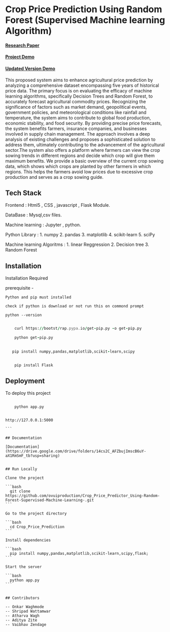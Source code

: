 
# Crop Price Prediction Using Random Forest (Supervised Machine learning Algorithm)

#### [Research Paper](https://internationalpubls.com/index.php/cana/article/view/762)

#### [Project Demo](https://www.youtube.com/watch?v=AkiO8RtKaps)

#### [Updated Version Demo](https://youtu.be/NM0VEcjNxeE)

This proposed system aims to enhance agricultural price prediction by analyzing a comprehensive dataset encompassing five years of historical price data. The primary focus is on evaluating the efficacy of machine learning algorithms, specifically Decision Trees and Random Forest, to accurately forecast agricultural commodity prices. Recognizing the significance of factors such as market demand, geopolitical events, government policies, and meteorological conditions like rainfall and temperature, the system aims to contribute to global food production, economic stability, and food security. By providing precise price forecasts, the system benefits farmers, insurance companies, and businesses involved in supply chain management. The approach involves a deep analysis of existing challenges and proposes a sophisticated solution to address them, ultimately contributing to the advancement of the agricultural sector.The system also offers a platform where farmers can view the crop sowing trends in different regions and decide which crop will give them maximum benefits. We provide a basic overview of the current crop sowing data, which shows which crops are planted by other farmers in which regions. This helps the farmers avoid low prices due to excessive crop production and serves as a crop sowing guide.


## Tech Stack

Frontend : Html5 , CSS , javascript , Flask Module.

DataBase : Mysql,csv files.

Machine learning : Jupyter , python.

Python Library : 
    1. numpy
    2. pandas
    3. matplotlib
    4. scikit-learn
    5. sciPy

Machine learning Algoritms : 
    1. linear Reggression
    2. Decision tree 
    3. Random Forest




## Installation

Installation Required

prerequisite - 
    
    Python and pip must installed

    check if python is download or not run this on commond prompt

    python --version


``` for pip install run this two commond on cmd

    curl https://bootst/rap.pypa.io/get-pip.py -o get-pip.py

    python get-pip.py

```

```for Installation of Libraries run this commond on cmd
   
   pip install numpy,pandas,matplotlib,scikit-learn,scipy

```

```for Flask module intallation run this commond

    pip install Flask

```
    
## Deployment

To deploy this project


```run on bash or terminal

    python app.py

```

````After running command successfully project is active on this link

http://127.0.0.1:5000

```

## Documentation

[Documentation](https://drive.google.com/drive/folders/14cs2C_AFZbujImscB6uY-aX1RmSmF_tb?usp=sharing)


## Run Locally

Clone the project

```bash
  git clone https://github.com/ovuiproduction/Crop_Price_Predictor_Using-Random-Forest-Supervised-Machine-Learning-.git
```

Go to the project directory

```bash
  cd Crop_Price_Prediction
```

Install dependencies

```bash
  pip install numpy,pandas,matplotlib,scikit-learn,scipy,flask;
```

Start the server

```bash
  python app.py
```


## Contributors

-- Onkar Waghmode
-- Shripad Wattamwar
-- Atharva Wagh
-- Aditya Zite
-- Vaibhav Zendage


